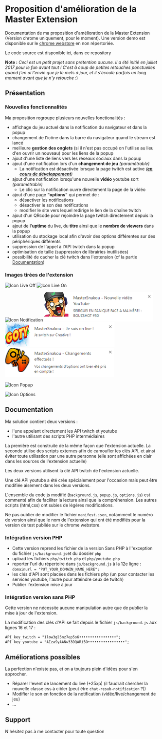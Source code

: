 # Proposition d'amélioration de la Master Extension

Documentation de ma proposition d'amélioration de la Master Extension (Version chrome uniquement, pour le moment). Une version demo est disponible sur le [chrome webstore](https://chrome.google.com/webstore/detail/master-sans-cou/caklmgbmfcingplfkkdadejihhjocjpi/related?hl=fr) en non répertoriée.

Le code source est disponible ici, dans ce repository

__Note :__ *Ceci est un petit projet sans prétention aucune. Il a été initié en juillet 2017 pour le fun avant tout ! C'est à coup de petites retouches ponctuelles quand j'en ai l'envie que je le mets à jour, et il s'écoule parfois un long moment avant que je n'y retouche* :)

## Présentation

### Nouvelles fonctionnalités

Ma proposition regroupe plusieurs nouvelles fonctionalités :
  * affichage du jeu actuel dans la notification du navigateur et dans la popup 
  * changement de l'icône dans la barre du navigateur quand le stream est lancé 
  * meilleure **gestion des onglets** (si il n'est pas occupé on l'utilise au lieu d'en ouvrir un nouveau) pour les liens de la popup
  * ajout d'une liste de liens vers les réseaux sociaux dans la popup 
  * ajout d'une notification lors d'un **changement de jeu** *(paramétrable)*
    * La notification est désactivée lorsque la page twitch est active *(**[en cours de développement](/Changelog.md)**)*
  * ajout d'une notification lorsqu'une nouvelle **vidéo** youtube sort *(paramétrable)*
    * Le clic sur la notification ouvre directement la page de la vidéo
  * ajout d'une page **"options"** qui permet de :
    * désactiver les notifications 
    * désactiver le son des notifications 
    * modifier le site vers lequel redirige le lien de la chaîne twitch
  * ajout d'un QRcode pour rejoindre la page twitch directement depuis la popup
  * ajout de l'**uptime** du live, du **titre** ainsi que le **nombre de viewers** dans la popup
  * utilisation du stockage local afin d'avoir des options différentes sur des périphériques différents
  * suppression de l'appel à l'API twitch dans la popup
  * optimisation de taille (suppression de librairies inutilisées)
  * possibilité de cacher la clé twitch dans l'extension (cf la partie [Documentation](/README.md#documentation)) 

### Images tirées de l'extension

![Icon Live Off](https://github.com/TenebrisLuxNoctis/Master-Extension-v3/blob/master/images/bariconoff.PNG)
![Icon Live On](https://github.com/TenebrisLuxNoctis/Master-Extension-v3/blob/master/images/bariconon.PNG)

![Icon Notification](https://github.com/TenebrisLuxNoctis/Master-Extension-v3/blob/master/images/notif.PNG)
![Icon Notification youtube](https://github.com/TenebrisLuxNoctis/Master-Extension-v3/blob/master/images/notifyt.png)
![Icon Notification game](https://github.com/TenebrisLuxNoctis/Master-Extension-v3/blob/master/images/notifGame.PNG)
![Icon Notification options](https://github.com/TenebrisLuxNoctis/Master-Extension-v3/blob/master/images/notifOpt.PNG)

![Icon Popup](https://github.com/TenebrisLuxNoctis/Master-Extension-v3/blob/master/images/showcase%20snakou.png)

![Icon Options](https://github.com/TenebrisLuxNoctis/Master-Extension-v3/blob/master/images/options.png)

## Documentation

Ma solution contient deux versions :
  * l'une appelant directement les API twitch et youtube
  * l'autre utilisant des scripts PHP intermédiaires

La première est construite de la même façon que l'extension actuelle. La seconde utilise des scripts externes afin de camoufler les clés API, et ainsi éviter toute utilisation par une autre personne (elle sont affichées en clair dans les sources de l'extension actuelle)

Les deux versions utilisent la clé API twitch de l'extension actuelle.

Une clé API youtube a été crée spécialement pour l'occasion mais peut être modifiée aisément dans les deux versions.


L'ensemble du code js modifié (`background.js`, `popup.js`, `options.js`) est commenté afin de faciliter la lecture ainsi que la compréhension. Les autres scripts (html,css) ont subies de légères modifications.

Ne pas oublier de modifier le fichier `manifest.json`, notamment le numéro de version ainsi que le nom de l'extension qui ont été modifiés pour la version de test publiée sur le chrome webstore.

### Intégration version PHP

  * Cette version reprend les fichier de la version Sans PHP à l''exception du fichier `js/background.js`et du dossier `php`
  * upload les fichiers `php/twitch.php` et `php/youtube.php`
  * reporter l'url du répertoire dans `js/background.js` à la 12e ligne : `domainurl = "PUT_YOUR_DOMAIN_NAME_HERE";`
  * les clés d'API sont placées dans les fichiers php (un pour contacter les services youtube, l'autre pour atteindre ceux de twitch)
  * Publier l'extension mise à jour

### Intégration version sans PHP

Cette version ne nécessite aucune manipulation autre que de publier la mise à jour de l'extension.

La modification des clés d'API se fait depuis le fichier `js/background.js`  aux lignes 16 et 17 :
```
API_key_twitch = "1low3gl5nz7ep5o6•••••••••••••••••";
API_key_youtube = "AIzaSyAANw33DQWRi5O•••••••••••••••••";
```

## Améliorations possibles

La perfection n'existe pas, et on a toujours plein d'idées pour s'en approcher.

  * Réparer l'event de lancement du live (+25xp) (il faudrait chercher la nouvelle classe css à cibler (peut être `chat-resub-notification` ?))
  * Modifier le son en fonction de la notification (vidéo/live/changement de jeu)
  * ...

## Support

N'hésitez pas à me contacter pour toute question
